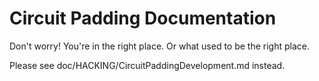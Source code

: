 # Circuit Padding Documentation

Don't worry! You're in the right place. Or what used to be the right place.

Please see doc/HACKING/CircuitPaddingDevelopment.md instead.
